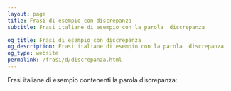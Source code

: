 ```yaml
---
layout: page
title: Frasi di esempio con discrepanza 
subtitle: Frasi italiane di esempio con la parola  discrepanza

og_title: Frasi di esempio con discrepanza 
og_description: Frasi italiane di esempio con la parola  discrepanza
og_type: website
permalink: /frasi/d/discrepanza.html
---
```


Frasi italiane di esempio contenenti la parola discrepanza:


